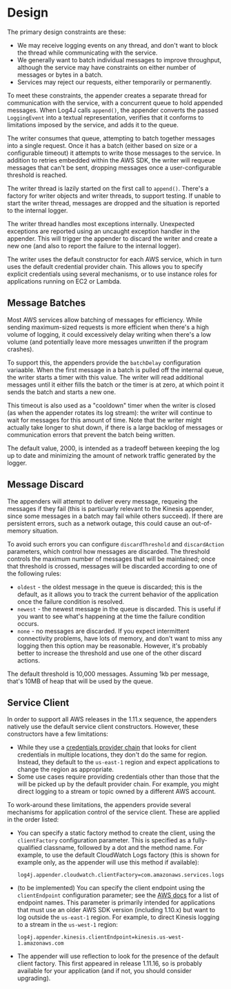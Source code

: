 # Design

The primary design constraints are these:

* We may receive logging events on any thread, and don't want to block the thread while communicating
  with the service.
* We generally want to batch individual messages to improve throughput, although the service may have
  constraints on either number of messages or bytes in a batch.
* Services may reject our requests, either temporarily or permanently.

To meet these constraints, the appender creates a separate thread for communication with the service,
with a concurrent queue to hold appended messages. When Log4J calls `append()`, the appender converts
the passed `LoggingEvent` into a textual representation, verifies that it conforms to limitations imposed
by the service, and adds it to the queue.

The writer consumes that queue, attempting to batch together messages into a single request. Once it
has a batch (either based on size or a configurable timeout) it attempts to write those messages to
the service. In addition to retries embedded within the AWS SDK, the writer will requeue messages
that can't be sent, dropping messages once a user-configurable threshold is reached.

The writer thread is lazily started on the first call to `append()`. There's a factory for writer
objects and writer threads, to support testing. If unable to start the writer thread, messages are
dropped and the situation is reported to the internal logger.

The writer thread handles most exceptions internally. Unexpected exceptions are reported using an
uncaught exception handler in the appender. This will trigger the appender to discard the writer
and create a new one (and also to report the failure to the internal logger).

The writer uses the default constructor for each AWS service, which in turn uses the default credential
provider chain. This allows you to specify explicit credentials using several mechanisms, or to use
instance roles for applications running on EC2 or Lambda.

## Message Batches

Most AWS services allow batching of messages for efficiency. While sending maximum-sized requests is
more efficient when there's a high volume of logging, it could excessively delay writing when there's
a low volume (and potentially leave more messages unwritten if the program crashes).

To support this, the appenders provide the `batchDelay` configuration variaable. When the first message
in a batch is pulled off the internal queue, the writer starts a timer with this value. The writer will
read additional messages until it either fills the batch or the timer is at zero, at which point it
sends the batch and starts a new one.

This timeout is also used as a "cooldown" timer when the writer is closed (as when the appender rotates
its log stream): the writer will continue to wait for messages for this amount of time. Note that the writer
might actually take longer to shut down, if there is a large backlog of messages or communication errors
that prevent the batch being written.

The default value, 2000, is intended as a tradeoff between keeping the log up to date and minimizing the amount
of network traffic generated by the logger.

## Message Discard

The appenders will attempt to deliver every message, requeing the messages if they fail (this is particuarly
relevant to the Kinesis appender, since some messages in a batch may fail while others succeed). If there
are persistent errors, such as a network outage, this could cause an out-of-memory situation.

To avoid such errors you can configure `discardThreshold` and `discardAction` parameters, which control how
messages are discarded. The threshold controls the maximum number of messages that will be maintained; once
that threshold is crossed, messages will be discarded according to one of the following rules:

* `oldest` - the oldest message in the queue is discarded; this is the default, as it allows you to track
  the current behavior of the application once the failure condition is resolved.
* `newest` - the newest message in the queue is discarded. This is useful if you want to see what's
  happening at the time the failure condition occurs.
* `none` - no messages are discarded. If you expect intermittent connectivity problems, have lots of
  memory, and don't want to miss any logging then this option may be reasonable. However, it's probably
  better to increase the threshold and use one of the other discard actions.

The default threshold is 10,000 messages. Assuming 1kb per message, that's 10MB of heap that will be used
by the queue. 

## Service Client

In order to support all AWS releases in the 1.11.x sequence, the appenders natively use the default
service client constructors. However, these constructors have a few limitations:

* While they use a [credentials provider chain](https://docs.aws.amazon.com/AWSJavaSDK/latest/javadoc/com/amazonaws/auth/DefaultAWSCredentialsProviderChain.html)
  that looks for client credentials in multiple locations, they don't do the same for region.
  Instead, they default to the `us-east-1` region and expect applications to change the region
  as appropriate.
* Some use cases require providing credentials other than those that the will be picked up by
  the default provider chain. For example, you might direct logging to a stream or topic owned
  by a different AWS account.

To work-around these limitations, the appenders provide several mechanisms for application control
of the service client. These are applied in the order listed:

* You can specify a static factory method to create the client, using the `clientFactory`
  configuration parameter. This is specified as a fully-qualified classname, followed by
  a dot and the method name. For example, to use the default CloudWatch Logs factory (this
  is shown for example only, as the appender will use this method if available):

  ```
  log4j.appender.cloudwatch.clientFactory=com.amazonaws.services.logs.AWSLogsClientBuilder.defaultClient
  ```

* (to be implemented)
  You can specify the client endpoint using the `clientEndpoint` configuration parameter;
  see the [AWS docs](https://docs.aws.amazon.com/general/latest/gr/rande.html) for a list
  of endpoint names. This parameter is primarily intended for applications that must use
  an older AWS SDK version (including 1.10.x) but want to log outside the `us-east-1` region.
  For example, to direct Kinesis logging to a stream in the `us-west-1` region:

  ```
  log4j.appender.kinesis.clientEndpoint=kinesis.us-west-1.amazonaws.com
  ```

* The appender will use reflection to look for the presence of the default client factory.
  This first appeared in release 1.11.16, so is probably available for your application
  (and if not, you should consider upgrading).
